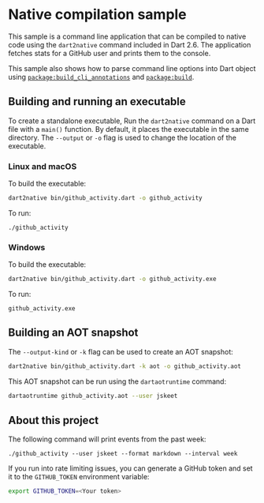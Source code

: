 # Native compilation sample

This sample is a command line application that can be compiled to native code
using the `dart2native` command included in Dart 2.6. The application fetches
stats for a GitHub user and prints them to the console.

This sample also shows how to parse command line options into Dart object using
[`package:build_cli_annotations`][build-cli] and [`package:build`][build].

## Building and running an executable
To create a standalone executable, Run the `dart2native` command on a Dart file
with a `main()` function. By default, it places the executable in the same
directory. The `--output` or `-o` flag is used to change the location of the
executable.

### Linux and macOS
To build the executable:

```bash
dart2native bin/github_activity.dart -o github_activity
```

To run:

```
./github_activity
```

### Windows
To build the executable:

```bash
dart2native bin/github_activity.dart -o github_activity.exe
```

To run:

```
github_activity.exe
```

## Building an AOT snapshot
The `--output-kind` or `-k` flag can be used to create an AOT snapshot:

```bash
dart2native bin/github_activity.dart -k aot -o github_activity.aot
```

This AOT snapshot can be run using the `dartaotruntime` command:

```bash
dartaotruntime github_activity.aot --user jskeet
```

## About this project
The following command will print events from the past week:

```
./github_activity --user jskeet --format markdown --interval week
```

If you run into rate limiting issues, you can generate a GitHub token and set it
to the `GITHUB_TOKEN` environment variable:

```bash
export GITHUB_TOKEN=<Your token>
```

[build]: https://pub.dev/packages/build
[build-cli]: https://pub.dev/packages/build_cli_annotations
[snapshots]: https://github.com/dart-lang/sdk/wiki/Snapshots
